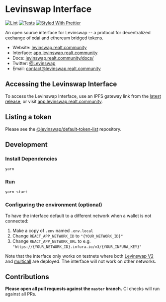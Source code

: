 # Levinswap Interface

[![Lint](https://github.com/Levinswap/Levinswap-interface/workflows/Lint/badge.svg)](https://github.com/Levinswap/Levinswap-interface/actions?query=workflow%3ALint)
[![Tests](https://github.com/Levinswap/Levinswap-interface/workflows/Tests/badge.svg)](https://github.com/Levinswap/Levinswap-interface/actions?query=workflow%3ATests)
[![Styled With Prettier](https://img.shields.io/badge/code_style-prettier-ff69b4.svg)](https://prettier.io/)

An open source interface for Levinswap -- a protocol for decentralized exchange of xdai and ethereum bridged tokens.

- Website: [levinswap.realt.community](https://levinswap.realt.community/)
- Interface: [app.levinswap.realt.community](https://app.levinswap.realt.community)
- Docs: [levinswap.realt.community/docs/](https://wiki.levinswap.realt.community/levinswap-wiki/)
- Twitter: [@Levinswap](https://twitter.com/Levinswap)
- Email: [contact@levinswap.realt.community](mailto:contact@levinswap.realt.community)

## Accessing the Levinswap Interface

To access the Levinswap Interface, use an IPFS gateway link from the
[latest release](https://github.com/Levinswap/Levinswap-interface/releases/latest),
or visit [app.levinswap.realt.community](https://app.levinswap.realt.community).

## Listing a token

Please see the
[@levinswap/default-token-list](https://github.com/levinswap/default-token-list)
repository.

## Development

### Install Dependencies

```bash
yarn
```

### Run

```bash
yarn start
```

### Configuring the environment (optional)

To have the interface default to a different network when a wallet is not connected:

1. Make a copy of `.env` named `.env.local`
2. Change `REACT_APP_NETWORK_ID` to `"{YOUR_NETWORK_ID}"`
3. Change `REACT_APP_NETWORK_URL` to e.g. `"https://{YOUR_NETWORK_ID}.infura.io/v3/{YOUR_INFURA_KEY}"`

Note that the interface only works on testnets where both
[Levinswap V2](https://levinswap.realt.community/docs/v2/smart-contracts/factory/) and
[multicall](https://github.com/makerdao/multicall) are deployed.
The interface will not work on other networks.

## Contributions

**Please open all pull requests against the `master` branch.**
CI checks will run against all PRs.